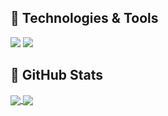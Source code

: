 <!--
**AlexandrSoshenko/AlexandrSoshenko** is a ✨ _special_ ✨ repository because its `README.md` (this file) appears on your GitHub profile.

Here are some ideas to get you started:

- 🔭 I’m currently working on ...
- 🌱 I’m currently learning ...
- 👯 I’m looking to collaborate on ...
- 🤔 I’m looking for help with ...
- 💬 Ask me about ...
- 📫 How to reach me: ...
- 😄 Pronouns: ...
- ⚡ Fun fact: ...
-->

## 🔧 Technologies & Tools
![](https://img.shields.io/badge/Editor-PyCharm-informational?style=flat&logo=pycharm&logoColor=white&color=ffa500)
![](https://img.shields.io/badge/Code-Python-informational?style=flat&logo=python&logoColor=white&color=ffa500)

## &#127919; GitHub Stats
<a href="">
  <img align="center" src="https://github-readme-stats.vercel.app/api/top-langs/?username=AlexandrSoshenko&theme=radical" />
</a>
<a href="">
  <img align="center" src="https://github-readme-stats.vercel.app/api?username=AlexandrSoshenko&show_icons=true&line_height=27&theme=radical&count_private=true"/>
</a>

